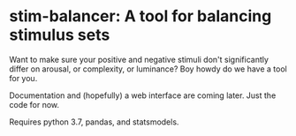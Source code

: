 # stim-balancer: A tool for balancing stimulus sets

Want to make sure your positive and negative stimuli don't significantly differ on arousal, or complexity, or luminance? Boy howdy do we have a tool for you.

Documentation and (hopefully) a web interface are coming later. Just the code for now.

Requires python 3.7, pandas, and statsmodels.